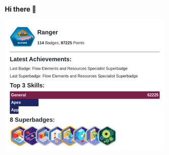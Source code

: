 ## Hi there 👋

<!--
**F-Joubert/F-Joubert** is a ✨ _special_ ✨ repository because its `README.md` (this file) appears on your GitHub profile.

Here are some ideas to get you started:

- 🔭 I’m currently working on ...
- 🌱 I’m currently learning ...
- 👯 I’m looking to collaborate on ...
- 🤔 I’m looking for help with ...
- 💬 Ask me about ...
- 📫 How to reach me: ...
- 😄 Pronouns: ...
- ⚡ Fun fact: ...
-->

<!--TH_Stats:start-->

<a href="https://www.salesforce.com/trailblazer/fergusj">
<picture>
    <source media="(prefers-color-scheme: light)" srcset="TScard-light.png">
    <source media="(prefers-color-scheme: dark)" srcset="TScard-dark.png">
    <img alt="Shows the Trailhead Stats card in either light or dark theme." src="TScard-light.png">
</picture>
</a>
<!--TH_Stats:end-->

